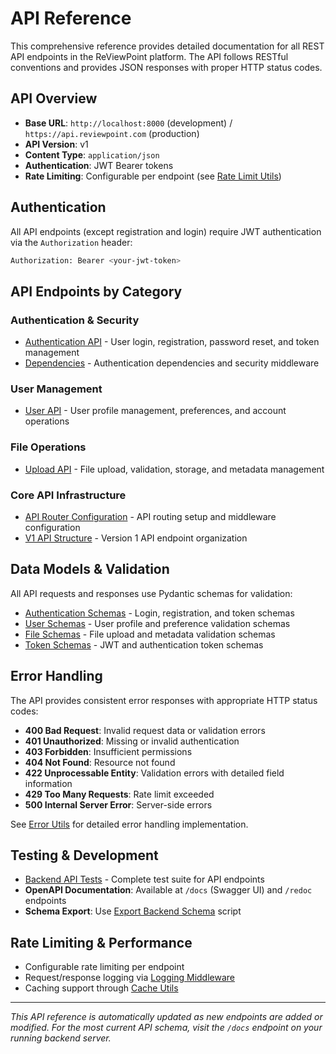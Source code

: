 # API Reference

This comprehensive reference provides detailed documentation for all REST API endpoints in the ReViewPoint platform. The API follows RESTful conventions and provides JSON responses with proper HTTP status codes.

## API Overview

- **Base URL**: `http://localhost:8000` (development) / `https://api.reviewpoint.com` (production)
- **API Version**: v1
- **Content Type**: `application/json`
- **Authentication**: JWT Bearer tokens
- **Rate Limiting**: Configurable per endpoint (see [Rate Limit Utils](backend/src/utils/rate_limit.py.md))

## Authentication

All API endpoints (except registration and login) require JWT authentication via the `Authorization` header:

```bash
Authorization: Bearer <your-jwt-token>
```

## API Endpoints by Category

### Authentication & Security
- [Authentication API](backend/src/api/v1/auth.py.md) - User login, registration, password reset, and token management
- [Dependencies](backend/src/api/deps.py.md) - Authentication dependencies and security middleware

### User Management
- [User API](backend/src/api/v1/auth.py.md) - User profile management, preferences, and account operations

### File Operations
- [Upload API](backend/src/api/v1/uploads.py.md) - File upload, validation, storage, and metadata management

### Core API Infrastructure
- [API Router Configuration](backend/src/api/__init__.py.md) - API routing setup and middleware configuration
- [V1 API Structure](backend/src/api/v1/__init__.py.md) - Version 1 API endpoint organization

## Data Models & Validation

All API requests and responses use Pydantic schemas for validation:

- [Authentication Schemas](backend/src/schemas/auth.py.md) - Login, registration, and token schemas
- [User Schemas](backend/src/schemas/user.py.md) - User profile and preference validation schemas  
- [File Schemas](backend/src/schemas/file.py.md) - File upload and metadata validation schemas
- [Token Schemas](backend/src/schemas/token.py.md) - JWT and authentication token schemas

## Error Handling

The API provides consistent error responses with appropriate HTTP status codes:

- **400 Bad Request**: Invalid request data or validation errors
- **401 Unauthorized**: Missing or invalid authentication
- **403 Forbidden**: Insufficient permissions
- **404 Not Found**: Resource not found
- **422 Unprocessable Entity**: Validation errors with detailed field information
- **429 Too Many Requests**: Rate limit exceeded
- **500 Internal Server Error**: Server-side errors

See [Error Utils](backend/src/utils/errors.py.md) for detailed error handling implementation.

## Testing & Development

- [Backend API Tests](backend/tests/README.md) - Complete test suite for API endpoints
- **OpenAPI Documentation**: Available at `/docs` (Swagger UI) and `/redoc` endpoints
- **Schema Export**: Use [Export Backend Schema](scripts/export-backend-schema.py.md) script

## Rate Limiting & Performance

- Configurable rate limiting per endpoint
- Request/response logging via [Logging Middleware](backend/src/middlewares/logging.py.md)
- Caching support through [Cache Utils](backend/src/utils/cache.py.md)

---

*This API reference is automatically updated as new endpoints are added or modified. For the most current API schema, visit the `/docs` endpoint on your running backend server.*
